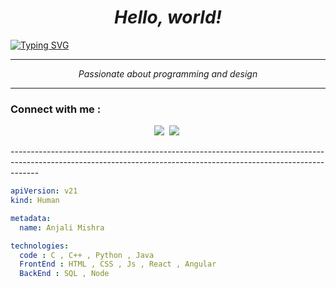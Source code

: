 <em>
  <h1 align="center">Hello, world!
</h1>
</em>

[![Typing SVG](https://readme-typing-svg.demolab.com?font=Fira+Code&weight=600&size=29&duration=2500&pause=500&width=550&lines=Student+by+Day+;Competitive+Programmer+by+Night+;Web+Developer+Always)](https://git.io/typing-svg)

-------------------------------------------------------------------------------------------------------------------------------------------------------------------
 
</p>
<em>
<p align='center'>
  Passionate about programming and design</b> 
</p>
</em>

-------------------------------------------------------------------------------------------------------------------------------------------------------------------

### Connect with me :
<p align='center'>
  <a href="https://www.linkedin.com/in/anjali-mishra-386323281/"><img src="https://img.shields.io/badge/linkedin-%230077B5.svg?&style=for-the-badge&logo=linkedin&logoColor=white" /></a>&nbsp;
   <a href="https://www.instagram.com/anjali_listen"><img src="https://img.shields.io/badge/Instagram-E4405F?style=for-the-badge&logo=instagram&logoColor=white"/></a>&nbsp;
  </p>
-------------------------------------------------------------------------------------------------------------------------------------------------------------------

```yaml
apiVersion: v21
kind: Human

metadata:
  name: Anjali Mishra

technologies:
  code : C , C++ , Python , Java
  FrontEnd : HTML , CSS , Js , React , Angular
  BackEnd : SQL , Node
   
```

